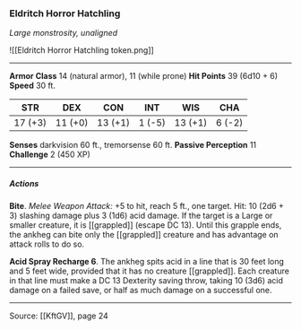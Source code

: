 ### Eldritch Horror Hatchling
_Large monstrosity, unaligned_

![[Eldritch Horror Hatchling token.png]]


---

**Armor Class** 14 (natural armor), 11 (while prone)
**Hit Points** 39 (6d10 + 6)
**Speed** 30 ft.

| STR     | DEX     | CON     | INT     | WIS     | CHA     |
|---------|---------|---------|---------|---------|---------|
| 17 (+3) | 11 (+0) | 13 (+1) | 1 (-5) | 13 (+1) | 6 (-2) |

**Senses** darkvision 60 ft., tremorsense 60 ft.
**Passive Perception** 11
**Challenge** 2 (450 XP)

---

##### Actions
**Bite**. _Melee Weapon Attack:_ +5 to hit, reach 5 ft., one target. Hit: 10 (2d6 + 3) slashing damage plus 3 (1d6) acid damage. If the target is a Large or smaller creature, it is [[grappled]] (escape DC 13). Until this grapple ends, the ankheg can bite only the [[grappled]] creature and has advantage on attack rolls to do so.

**Acid Spray Recharge 6**. The ankheg spits acid in a line that is 30 feet long and 5 feet wide, provided that it has no creature [[grappled]]. Each creature in that line must make a DC 13 Dexterity saving throw, taking 10 (3d6) acid damage on a failed save, or half as much damage on a successful one.


---

Source: [[KftGV]], page 24